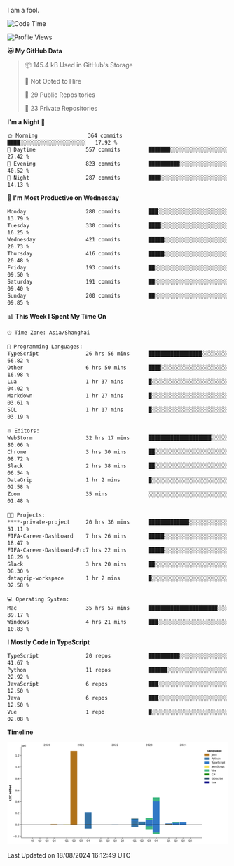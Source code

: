 I am a fool.

<!--START_SECTION:waka-->
![Code Time](http://img.shields.io/badge/Code%20Time-1%2C675%20hrs%2041%20mins-blue)

![Profile Views](http://img.shields.io/badge/Profile%20Views-8-blue)

**🐱 My GitHub Data** 

> 📦 145.4 kB Used in GitHub's Storage 
 > 
> 🚫 Not Opted to Hire
 > 
> 📜 29 Public Repositories 
 > 
> 🔑 23 Private Repositories 
 > 
**I'm a Night 🦉** 

```text
🌞 Morning                364 commits         ████░░░░░░░░░░░░░░░░░░░░░   17.92 % 
🌆 Daytime                557 commits         ███████░░░░░░░░░░░░░░░░░░   27.42 % 
🌃 Evening                823 commits         ██████████░░░░░░░░░░░░░░░   40.52 % 
🌙 Night                  287 commits         ████░░░░░░░░░░░░░░░░░░░░░   14.13 % 
```
📅 **I'm Most Productive on Wednesday** 

```text
Monday                   280 commits         ███░░░░░░░░░░░░░░░░░░░░░░   13.79 % 
Tuesday                  330 commits         ████░░░░░░░░░░░░░░░░░░░░░   16.25 % 
Wednesday                421 commits         █████░░░░░░░░░░░░░░░░░░░░   20.73 % 
Thursday                 416 commits         █████░░░░░░░░░░░░░░░░░░░░   20.48 % 
Friday                   193 commits         ██░░░░░░░░░░░░░░░░░░░░░░░   09.50 % 
Saturday                 191 commits         ██░░░░░░░░░░░░░░░░░░░░░░░   09.40 % 
Sunday                   200 commits         ██░░░░░░░░░░░░░░░░░░░░░░░   09.85 % 
```


📊 **This Week I Spent My Time On** 

```text
🕑︎ Time Zone: Asia/Shanghai

💬 Programming Languages: 
TypeScript               26 hrs 56 mins      █████████████████░░░░░░░░   66.82 % 
Other                    6 hrs 50 mins       ████░░░░░░░░░░░░░░░░░░░░░   16.98 % 
Lua                      1 hr 37 mins        █░░░░░░░░░░░░░░░░░░░░░░░░   04.02 % 
Markdown                 1 hr 27 mins        █░░░░░░░░░░░░░░░░░░░░░░░░   03.61 % 
SQL                      1 hr 17 mins        █░░░░░░░░░░░░░░░░░░░░░░░░   03.19 % 

🔥 Editors: 
WebStorm                 32 hrs 17 mins      ████████████████████░░░░░   80.06 % 
Chrome                   3 hrs 30 mins       ██░░░░░░░░░░░░░░░░░░░░░░░   08.72 % 
Slack                    2 hrs 38 mins       ██░░░░░░░░░░░░░░░░░░░░░░░   06.54 % 
DataGrip                 1 hr 2 mins         █░░░░░░░░░░░░░░░░░░░░░░░░   02.58 % 
Zoom                     35 mins             ░░░░░░░░░░░░░░░░░░░░░░░░░   01.48 % 

🐱‍💻 Projects: 
****-private-project     20 hrs 36 mins      █████████████░░░░░░░░░░░░   51.11 % 
FIFA-Career-Dashboard    7 hrs 26 mins       █████░░░░░░░░░░░░░░░░░░░░   18.47 % 
FIFA-Career-Dashboard-Fro7 hrs 22 mins       █████░░░░░░░░░░░░░░░░░░░░   18.29 % 
Slack                    3 hrs 20 mins       ██░░░░░░░░░░░░░░░░░░░░░░░   08.30 % 
datagrip-workspace       1 hr 2 mins         █░░░░░░░░░░░░░░░░░░░░░░░░   02.58 % 

💻 Operating System: 
Mac                      35 hrs 57 mins      ██████████████████████░░░   89.17 % 
Windows                  4 hrs 21 mins       ███░░░░░░░░░░░░░░░░░░░░░░   10.83 % 
```

**I Mostly Code in TypeScript** 

```text
TypeScript               20 repos            ██████████░░░░░░░░░░░░░░░   41.67 % 
Python                   11 repos            ██████░░░░░░░░░░░░░░░░░░░   22.92 % 
JavaScript               6 repos             ███░░░░░░░░░░░░░░░░░░░░░░   12.50 % 
Java                     6 repos             ███░░░░░░░░░░░░░░░░░░░░░░   12.50 % 
Vue                      1 repo              █░░░░░░░░░░░░░░░░░░░░░░░░   02.08 % 
```



**Timeline**

![Lines of Code chart](https://raw.githubusercontent.com/VeejaLiu/VeejaLiu/master/assets/bar_graph.png)


 Last Updated on 18/08/2024 16:12:49 UTC
<!--END_SECTION:waka-->
